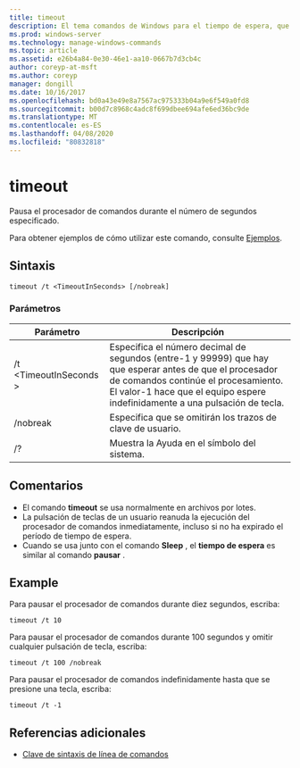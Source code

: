 ```yaml
---
title: timeout
description: El tema comandos de Windows para el tiempo de espera, que detiene el procesador de comandos durante el número de segundos especificado.
ms.prod: windows-server
ms.technology: manage-windows-commands
ms.topic: article
ms.assetid: e26b4a84-0e30-46e1-aa10-0667b7d3cb4c
author: coreyp-at-msft
ms.author: coreyp
manager: dongill
ms.date: 10/16/2017
ms.openlocfilehash: bd0a43e49e8a7567ac975333b04a9e6f549a0fd8
ms.sourcegitcommit: b00d7c8968c4adc8f699dbee694afe6ed36bc9de
ms.translationtype: MT
ms.contentlocale: es-ES
ms.lasthandoff: 04/08/2020
ms.locfileid: "80832818"
---
```

# <a name="timeout"></a>timeout

Pausa el procesador de comandos durante el número de segundos especificado.

Para obtener ejemplos de cómo utilizar este comando, consulte [Ejemplos](#BKMK_examples).

## <a name="syntax"></a>Sintaxis

```
timeout /t <TimeoutInSeconds> [/nobreak] 
```

### <a name="parameters"></a>Parámetros

|Parámetro|Descripción|
|---------|-----------|
|/t \<TimeoutInSeconds >|Especifica el número decimal de segundos (entre-1 y 99999) que hay que esperar antes de que el procesador de comandos continúe el procesamiento. El valor-1 hace que el equipo espere indefinidamente a una pulsación de tecla.|
|/nobreak|Especifica que se omitirán los trazos de clave de usuario.|
|/?|Muestra la Ayuda en el símbolo del sistema.|

## <a name="remarks"></a>Comentarios

-   El comando **timeout** se usa normalmente en archivos por lotes.
-   La pulsación de teclas de un usuario reanuda la ejecución del procesador de comandos inmediatamente, incluso si no ha expirado el período de tiempo de espera.
-   Cuando se usa junto con el comando **Sleep** , el **tiempo de espera** es similar al comando **pausar** .

## <a name="examples"></a><a name=BKMK_examples></a>Example

Para pausar el procesador de comandos durante diez segundos, escriba:
```
timeout /t 10
```
Para pausar el procesador de comandos durante 100 segundos y omitir cualquier pulsación de tecla, escriba:
```
timeout /t 100 /nobreak
```
Para pausar el procesador de comandos indefinidamente hasta que se presione una tecla, escriba:
```
timeout /t -1
```

## <a name="additional-references"></a>Referencias adicionales

- [Clave de sintaxis de línea de comandos](command-line-syntax-key.md)
